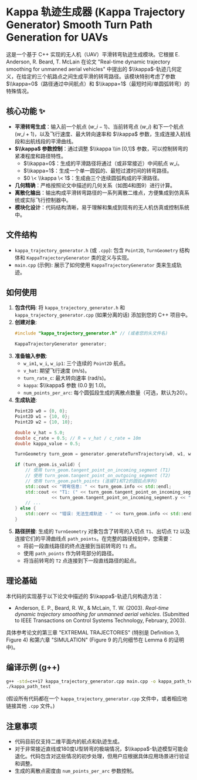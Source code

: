 

# Kappa 轨迹生成器 (Kappa Trajectory Generator) Smooth Turn Path Generation for UAVs


这是一个基于 C++ 实现的无人机（UAV）平滑转弯轨迹生成模块。它根据 E. Anderson, R. Beard, T. McLain 在论文 "Real-time dynamic trajectory smoothing for unmanned aerial vehicles" 中提出的 $\\kappa$-轨迹几何定义，在给定的三个航路点之间生成平滑的转弯路径。该模块特别考虑了参数 $\\kappa=0$（路径通过中间航点）和 $\\kappa=1$（最短时间/单圆弧转弯）的特殊情况。

## 核心功能 ✨

  * **平滑转弯生成**：输入前一个航点 ($w\_{i-1}$)、当前转弯点 ($w\_i$) 和下一个航点 ($w\_{i+1}$)，以及飞行速度、最大转向速率和 $\\kappa$ 参数，生成连接入航线段和出航线段的平滑曲线。
  * **$\\kappa$ 参数控制**：通过调整 $\\kappa \\in [0,1]$ 参数，可以控制转弯的紧凑程度和路径特性。
      * $\\kappa=0$：生成的平滑路径将通过（或非常接近）中间航点 $w\_i$。
      * $\\kappa=1$：生成一个单一圆弧的、最短过渡时间的转弯路径。
      * $0 \< \\kappa \< 1$：生成由三个连续圆弧构成的平滑路径。
  * **几何精确**：严格按照论文中描述的几何关系（如图4和图9）进行计算。
  * **离散化输出**：输出构成平滑转弯路径的一系列离散二维点，方便集成到仿真系统或实际飞行控制器中。
  * **模块化设计**：代码结构清晰，易于理解和集成到现有的无人机仿真或控制系统中。

## 文件结构 

  * `kappa_trajectory_generator.h` (或 `.cpp`): 包含 `Point2D`, `TurnGeometry` 结构体和 `KappaTrajectoryGenerator` 类的定义与实现。
  * `main.cpp` (示例): 展示了如何使用 `KappaTrajectoryGenerator` 类来生成轨迹。

## 如何使用 

1.  **包含代码**: 将 `kappa_trajectory_generator.h` 和 `kappa_trajectory_generator.cpp` (如果分离的话) 添加到您的 C++ 项目中。
2.  **创建对象**:
    ```cpp
    #include "kappa_trajectory_generator.h" // (或者您的头文件名)

    KappaTrajectoryGenerator generator;
    ```
3.  **准备输入参数**:
      * `w_im1`, `w_i`, `w_ip1`: 三个连续的 `Point2D` 航点。
      * `v_hat`: 期望飞行速度 (m/s)。
      * `turn_rate_c`: 最大转向速率 (rad/s)。
      * `kappa`: $\\kappa$ 参数 (0.0 到 1.0)。
      * `num_points_per_arc`: 每个圆弧段生成的离散点数量（可选，默认为20）。
4.  **生成轨迹**:
    ```cpp
    Point2D w0 = {0, 0};
    Point2D w1 = {10, 0};
    Point2D w2 = {10, 10};

    double v_hat = 5.0;
    double c_rate = 0.5; // R = v_hat / c_rate = 10m
    double kappa_value = 0.5;

    TurnGeometry turn_geom = generator.generateTurnTrajectory(w0, w1, w2, v_hat, c_rate, kappa_value);

    if (turn_geom.is_valid) {
        // 使用 turn_geom.tangent_point_on_incoming_segment (T1)
        // 使用 turn_geom.tangent_point_on_outgoing_segment (T2)
        // 使用 turn_geom.path_points (连接T1和T2的圆弧点序列)
        std::cout << "转弯信息: " << turn_geom.info << std::endl;
        std::cout << "T1: (" << turn_geom.tangent_point_on_incoming_segment.x << ", "
                  << turn_geom.tangent_point_on_incoming_segment.y << ")" << std::endl;
        // ...
    } else {
        std::cerr << "错误: 无法生成轨迹 - " << turn_geom.info << std::endl;
    }
    ```
5.  **路径拼接**:
    生成的 `TurnGeometry` 对象包含了转弯的入切点 `T1`、出切点 `T2` 以及连接它们的平滑曲线点 `path_points`。在完整的路径规划中，您需要：
      * 将前一段直线路径的终点连接到当前转弯的 `T1` 点。
      * 使用 `path_points` 作为转弯部分的路径。
      * 将当前转弯的 `T2` 点连接到下一段直线路径的起点。

## 理论基础 

本代码的实现基于以下论文中描述的 $\\kappa$-轨迹几何构造方法：

  * Anderson, E. P., Beard, R. W., & McLain, T. W. (2003). *Real-time dynamic trajectory smoothing for unmanned aerial vehicles*. (Submitted to IEEE Transactions on Control Systems Technology, February, 2003).

具体参考论文的第三章 "EXTREMAL TRAJECTORIES" (特别是 Definition 3, Figure 4) 和第六章 "SIMULATION" (Figure 9 的几何细节在 Lemma 6 的证明中)。

## 编译示例 (g++) 

```bash
g++ -std=c++17 kappa_trajectory_generator.cpp main.cpp -o kappa_path_test -lm
./kappa_path_test
```

(假设所有代码都在一个 `kappa_trajectory_generator.cpp` 文件中，或者相应地链接其他 `.cpp` 文件。)

## 注意事项 

  * 代码目前仅支持二维平面内的航点和轨迹生成。
  * 对于非常接近直线或180度U型转弯的极端情况，$\\kappa$-轨迹模型可能会退化。代码包含对这些情况的初步处理，但用户应根据具体应用场景进行验证和调整。
  * 生成的离散点密度由 `num_points_per_arc` 参数控制。

